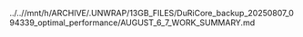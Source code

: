 ../..//mnt/h/ARCHIVE/.UNWRAP/13GB_FILES/DuRiCore_backup_20250807_094339_optimal_performance/AUGUST_6_7_WORK_SUMMARY.md